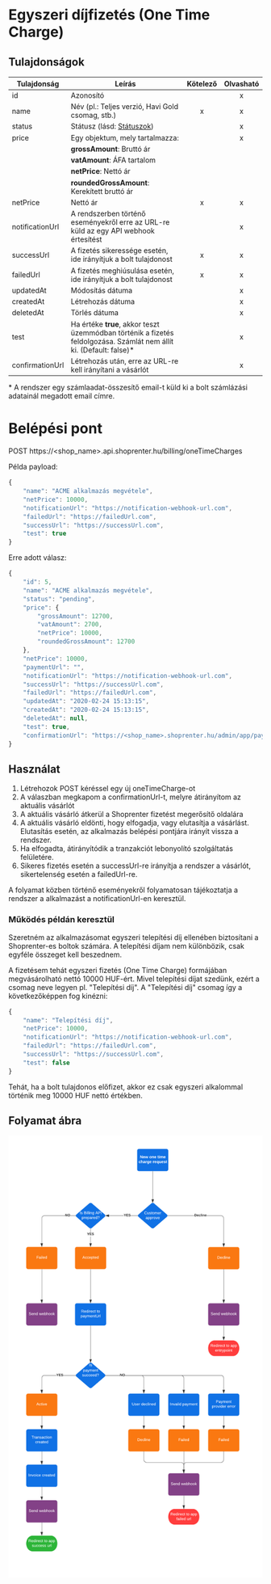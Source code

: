 # Egyszeri díjfizetés (One Time Charge)

## Tulajdonságok

|Tulajdonság            |Leírás                                                                                                                                         |Kötelező       |Olvasható            |
|-----------------------|-----------------------------------------------------------------------------------------------------------------------------------------------|:-------------:|:-------------------:|
|id                     | Azonosító                                                                                                                                     |               |          x          |
|name                   | Név (pl.: Teljes verzió, Havi Gold csomag, stb.)                                                                                                                      |       x       |          x          |
|status                 | Státusz (lásd: [Státuszok](../docs/statuses.md))                                                                                                                     |               |          x          |
|price                  | Egy objektum, mely tartalmazza:                                                                                                               |               |          x          |
|                       | **grossAmount**: Bruttó ár                                                                                                                    |               |                     |
|                       | **vatAmount**: ÁFA tartalom                                                                                                                   |               |                     |
|                       | **netPrice**: Nettó ár                                                                                                                        |               |                     |
|                       | **roundedGrossAmount**: Kerekített bruttó ár                                                                                                  |               |                     |
|netPrice               | Nettó ár                                                                                                                                      |       x       |          x          |
|notificationUrl        | A rendszerben történő eseményekről erre az URL-re küld az egy API webhook értesítést                                                                      |               |          x          |
|successUrl             | A fizetés sikeressége esetén, ide irányítjuk a bolt tulajdonost                                                                                      |       x       |          x          |
|failedUrl              | A fizetés meghiúsulása esetén, ide irányítjuk a bolt tulajdonost                                                                                     |       x       |          x          |
|updatedAt              | Módosítás dátuma                                                                                                                              |               |          x          |
|createdAt              | Létrehozás dátuma                                                                                                                             |               |          x          |
|deletedAt              | Törlés dátuma                                                                                                                                 |               |          x          |
|test                   | Ha értéke **true**, akkor teszt üzemmódban történik a fizetés feldolgozása. Számlát nem állít ki. (Default: false)*                                                                     |               |          x          |
|confirmationUrl        | Létrehozás után, erre az URL-re kell irányítani a vásárlót                                                                                    |               |          x          |

\* A rendszer egy számlaadat-összesítő email-t küld ki a bolt számlázási adatainál megadott email címre.

# Belépési pont

POST https://<shop_name>.api.shoprenter.hu/billing/oneTimeCharges

Példa payload:

```javascript
{
    "name": "ACME alkalmazás megvétele",
    "netPrice": 10000,
    "notificationUrl": "https://notification-webhook-url.com",
    "failedUrl": "https://failedUrl.com",
    "successUrl": "https://successUrl.com",
    "test": true
}
```

Erre adott válasz:

```javascript
{
    "id": 5,
    "name": "ACME alkalmazás megvétele",
    "status": "pending",
    "price": {
        "grossAmount": 12700,
        "vatAmount": 2700,
        "netPrice": 10000,
        "roundedGrossAmount": 12700
    },
    "netPrice": 10000,
    "paymentUrl": "",
    "notificationUrl": "https://notification-webhook-url.com",
    "successUrl": "https://successUrl.com",
    "failedUrl": "https://failedUrl.com",
    "updatedAt": "2020-02-24 15:13:15",
    "createdAt": "2020-02-24 15:13:15",
    "deletedAt": null,
    "test": true,
    "confirmationUrl": "https://<shop_name>.shoprenter.hu/admin/app/payment/onetime/5"
}
```

## Használat
1. Létrehozok POST kéréssel egy új oneTimeCharge-ot
2. A válaszban megkapom a confirmationUrl-t, melyre átirányítom az aktuális vásárlót
3. A aktuális vásárló átkerül a Shoprenter fizetést megerősítő oldalára
4. A aktuális vásárló eldönti, hogy elfogadja, vagy elutasítja a vásárlást. Elutasítás esetén, az alkalmazás belépési pontjára irányít vissza a rendszer.
5. Ha elfogadta, átirányítódik a tranzakciót lebonyolító szolgáltatás felületére.
6. Sikeres fizetés esetén a successUrl-re irányítja a rendszer a vásárlót, sikertelenség esetén a failedUrl-re.

A folyamat közben történő eseményekről folyamatosan tájékoztatja a rendszer a alkalmazást
a notificationUrl-en keresztül.

### Működés példán keresztül
Szeretném az alkalmazásomat egyszeri telepítési díj ellenében biztosítani a Shoprenter-es boltok számára. A telepítési díjam nem különbözik, csak egyféle összeget kell beszednem.

A fizetésem tehát egyszeri fizetés (One Time Charge) formájában megvásárolható nettó 10000 HUF-ért. Mivel telepítési díjat szedünk, ezért a csomag neve legyen pl. "Telepítési díj".
A "Telepítési díj" csomag így a következőképpen fog kinézni:

```javascript
{
    "name": "Telepítési díj",
    "netPrice": 10000,
    "notificationUrl": "https://notification-webhook-url.com",
    "failedUrl": "https://failedUrl.com",
    "successUrl": "https://successUrl.com",
    "test": false
}
```

Tehát, ha a bolt tulajdonos előfizet, akkor ez csak egyszeri alkalommal történik meg 10000 HUF nettó értékben.

## Folyamat ábra

![One Time Charge](../image/One%20time%20charge%20flow.png)

